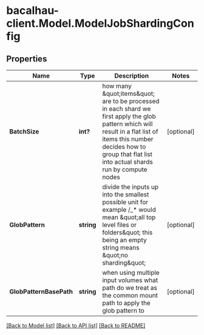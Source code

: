 # bacalhau-client.Model.ModelJobShardingConfig
## Properties

Name | Type | Description | Notes
------------ | ------------- | ------------- | -------------
**BatchSize** | **int?** | how many \&quot;items\&quot; are to be processed in each shard we first apply the glob pattern which will result in a flat list of items this number decides how to group that flat list into actual shards run by compute nodes | [optional] 
**GlobPattern** | **string** | divide the inputs up into the smallest possible unit for example /_* would mean \&quot;all top level files or folders\&quot; this being an empty string means \&quot;no sharding\&quot; | [optional] 
**GlobPatternBasePath** | **string** | when using multiple input volumes what path do we treat as the common mount path to apply the glob pattern to | [optional] 

[[Back to Model list]](../README.md#documentation-for-models) [[Back to API list]](../README.md#documentation-for-api-endpoints) [[Back to README]](../README.md)

